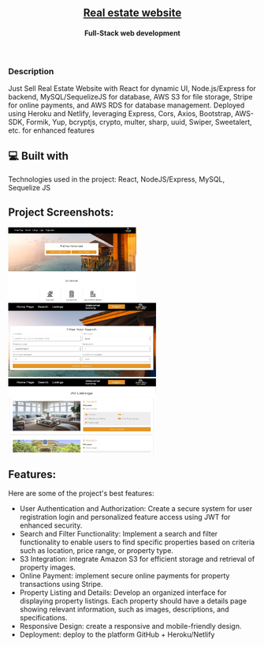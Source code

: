 <h2 align="center"><u>Real estate website</u></h2>

<h4 align="center"> Full-Stack web development </h4>

<p align="center">
<br>
</p>

###  Description
Just Sell Real Estate Website with React for dynamic UI, Node.js/Express for backend, MySQL/SequelizeJS for database, AWS S3 for file storage, Stripe for online payments, and AWS RDS
for database management. Deployed using Heroku and Netlify,
leveraging Express, Cors, Axios, Bootstrap, AWS-SDK, Formik, Yup, bcryptjs, crypto, multer, sharp, uuid, Swiper, Sweetalert, etc. for enhanced
features
<h2>💻 Built with</h2>
Technologies used in the project:  React, NodeJS/Express, MySQL, Sequelize JS

<h2>Project Screenshots:</h2>

<img src="https://github.com/xingr121/portfolio/blob/main/projectScreenshot/homepage.png" alt="screenshots" width="260" height="150">  <img src="https://github.com/xingr121/portfolio/blob/main/projectScreenshot/search.png" alt="screenshots" width="300" height="150">  <img src="https://github.com/xingr121/portfolio/blob/main/projectScreenshot/listing.png" alt="screenshots" width="300" height="150">

<h2>Features:</h2>
Here are some of the project's best features:

*   User Authentication and Authorization: Create a secure system for user registration login and personalized feature access using JWT for enhanced security.
*   Search and Filter Functionality: Implement a search and filter functionality to enable users to find specific properties based on criteria such as location, price range, or property type.
*   S3 Integration: integrate Amazon S3 for efficient storage and retrieval of property images.
*   Online Payment: implement secure online payments for property transactions using Stripe.
*   Property Listing and Details: Develop an organized interface for displaying property listings. Each property should have a details page showing relevant information, such as images, descriptions, and specifications.
*   Responsive Design: create a responsive and mobile-friendly design.
*   Deployment: deploy to the platform  GitHub + Heroku/Netlify
   
